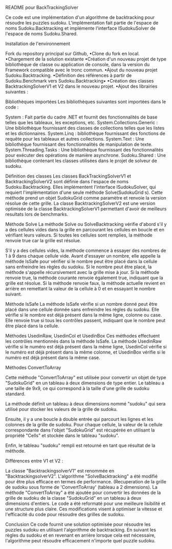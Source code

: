 README pour BackTrackingSolver


Ce code est une implémentation d'un algorithme de backtracking pour résoudre les puzzles sudoku. 
L'implémentation fait partie de l'espace de noms Sudoku.Backtracking et implémente l'interface ISudokuSolver 
de l'espace de noms Sudoku.Shared.

Installation de l'environnement

Fork du repository principal sur Github, 
•Clone du fork en local.
•Chargement de la solution existante 
•Création d'un nouveau projet de type bibliothèque de classe ou application de console, dans la version du Framework compatible avec le tronc commun.
•Ajout du nouveau projet Sudoku.Backtracking.
•Définition des références à partir de Sudoku.Benchmark vers Sudoku.Backtracking•
•Création des classes BacktrackingSolverV1 et V2 dans le nouveau projet.
•Ajout des librairies suivantes :

Bibliothèques importées
Les bibliothèques suivantes sont importées dans le code :

System : Fait partie du cadre .NET et fournit des fonctionnalités de base telles que les tableaux, les exceptions, etc.
System.Collections.Generic : Une bibliothèque fournissant des classes de collections telles que les listes et les dictionnaires.
System.Linq : bibliothèque fournissant des fonctions de requête pour les tableaux et autres collections.
System.Text : Une bibliothèque fournissant des fonctionnalités de manipulation de texte.
System.Threading.Tasks : Une bibliothèque fournissant des fonctionnalités pour exécuter des opérations de manière asynchrone.
Sudoku.Shared : Une bibliothèque contenant les classes utilisées dans le projet de solveur de sudoku.


Définition des classes
Les classes BackTrackingSolverV1 et BacktrackingSolverV2 sont définie dans l'espace de noms Sudoku.Backtracking. Elles implémentent l'interface ISudokuSolver, qui requiert l'implémentation d'une seule méthode Solve(SudokuGrid s). 
Cette méthode prend un objet SudokuGrid comme paramètre et renvoie la version résolue de cette grille.
La classe BacktrackingSolverV2 est une version optimisée de la classe BacktrackingSolverV1 permettant d'avoir de meilleurs resultats lors de benchmarks.

Méthode Solve
La méthode Solve ou SolveBacktracking vérifie d'abord s'il y a des cellules vides dans la grille en parcourant les cellules en boucle et en vérifiant leurs valeurs. Si toutes les cellules sont remplies, la méthode renvoie true car la grille est résolue.

S'il y a des cellules vides, la méthode commence à essayer des nombres de 1 à 9 dans chaque cellule vide. Avant d'essayer un nombre, elle appelle la méthode IsSafe pour vérifier si le nombre peut être placé dans la cellule 
sans enfreindre les règles du sudoku. 
Si le nombre peut être placé, la méthode s'appelle récursivement avec la grille mise à jour. Si la méthode renvoie true, la méthode courante renvoie également true, indiquant que la grille est résolue. 
Si la méthode renvoie faux, la méthode actuelle revient en arrière en remettant la valeur de la cellule à 0 et en essayant le nombre suivant.

Méthode IsSafe
La méthode IsSafe vérifie si un nombre donné peut être placé dans une cellule donnée sans enfreindre les règles du sudoku. Elle vérifie si le nombre est déjà présent dans la même ligne, colonne ou case. 
Elle renvoie true si tous les contrôles passent, indiquant que le nombre peut être placé dans la cellule.

Méthodes UsedinRaw, UsedinCol et UsedinBox
Ces méthodes effectuent les contrôles mentionnés dans la méthode IsSafe. 
La méthode UsedinRaw vérifie si le numéro est déjà présent dans la même ligne, UsedinCol vérifie si le numéro est déjà présent dans la même colonne, et UsedinBox vérifie si le numéro est déjà présent dans la même case.

Méthodes ConvertToArray

Cette méthode "ConvertToArray" est utilisée pour convertir un objet de type "SudokuGrid" en un tableau à deux dimensions de type entier. Le tableau a une taille de 9x9, ce qui correspond à la taille d'une grille de sudoku standard.

La méthode définit un tableau à deux dimensions nommé "sudoku" qui sera utilisé pour stocker les valeurs de la grille de sudoku.

Ensuite, il y a une boucle à double entrée qui parcourt les lignes et les colonnes de la grille de sudoku. Pour chaque cellule, la valeur de la cellule correspondante dans l'objet "SudokuGrid" 
est récupérée en utilisant la propriété "Cells" et stockée dans le tableau "sudoku".

Enfin, le tableau "sudoku" rempli est retourné en tant que résultat de la méthode.

Différences entre V1 et V2 : 

La classe "BacktrackingsolverV1" est renommée en "BacktrackingsolverV2".
L'algorithme "SolveBacktracking" a été modifié pour être plus efficace en termes de performance. (Recuperation de la grille de sudoku sous forme de 'ConvertToArray' (tableau a 2 dimensions).
La méthode "ConvertToArray" a été ajoutée pour convertir les données de la grille de sudoku de la classe "SudokuGrid" en un tableau à deux dimensions d'entiers.
Le code a été reformaté pour une meilleure lisibilité et une structure plus claire.
Ces modifications visent à optimiser la vitesse et l'efficacité du code pour résoudre des grilles de sudoku.


Conclusion
Ce code fournit une solution optimisée pour résoudre les puzzles sudoku en utilisant l'algorithme de backtracking. En suivant les règles du sudoku et en revenant en arrière lorsque cela est nécessaire, 
l'algorithme peut résoudre efficacement n'importe quel puzzle sudoku.